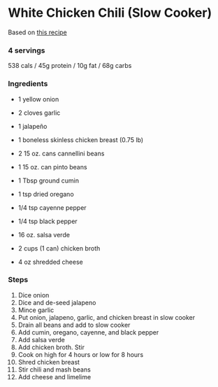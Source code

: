 # White Chicken Chili (Slow Cooker)

Based on [this recipe](https://www.budgetbytes.com/slow-cooker-white-chicken-chili/)

### 4 servings
538 cals / 45g protein / 10g fat / 68g carbs

### Ingredients
* 1 yellow onion
* 2 cloves garlic
* 1 jalapeño
* 1 boneless skinless chicken breast (0.75 lb)

* 2 15 oz. cans cannellini beans
* 1 15 oz. can pinto beans

* 1 Tbsp ground cumin
* 1 tsp dried oregano
* 1/4 tsp cayenne pepper
* 1/4 tsp black pepper

* 16 oz. salsa verde
* 2 cups (1 can) chicken broth
* 4 oz shredded cheese

### Steps
1. Dice onion
1. Dice and de-seed jalapeno
1. Mince garlic
1. Put onion, jalapeno, garlic, and chicken breast in slow cooker
1. Drain all beans and add to slow cooker
1. Add cumin, oregano, cayenne, and black pepper
1. Add salsa verde
1. Add chicken broth. Stir
1. Cook on high for 4 hours or low for 8 hours
1. Shred chicken breast
1. Stir chili and mash beans
1. Add cheese and limelime
